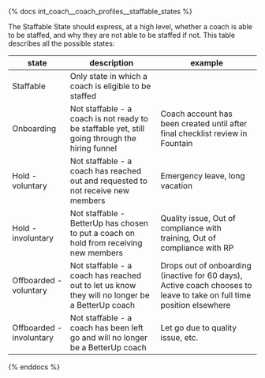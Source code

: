 {% docs int_coach__coach_profiles__staffable_states %}

The Staffable State should express, at a high level, whether a coach is able to be staffed, and why they are not able to be staffed if not. This table describes all the possible states:

| state                    | description                                                                                     | example                                                                                                               |
|--------------------------|-------------------------------------------------------------------------------------------------|-----------------------------------------------------------------------------------------------------------------------|
| Staffable                | Only state in which a coach is eligible to be staffed                                           |                                                                                                                       |
| Onboarding               | Not staffable - a coach is not ready to be staffable yet, still going through the hiring funnel | Coach account has been created until after final checklist review in Fountain                                         |
| Hold - voluntary         | Not staffable - a coach has reached out and requested to not receive new members                | Emergency leave, long vacation                                                                                        |
| Hold - involuntary       | Not staffable - BetterUp has chosen to put a coach on hold from receiving new members           | Quality issue, Out of compliance with training, Out of compliance with RP                                             |
| Offboarded - voluntary   | Not staffable - a coach has reached out to let us know they will no longer be a BetterUp coach  | Drops out of onboarding (inactive for 60 days), Active coach chooses to leave to take on full time position elsewhere |
| Offboarded - involuntary | Not staffable - a coach has been left go and will no longer be a BetterUp coach                 | Let go due to quality issue, etc.                                                                                     |

{% enddocs %}